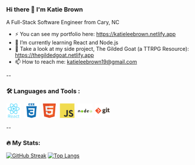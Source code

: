 ### Hi there 👋 I'm Katie Brown
A Full-Stack Software Engineer from Cary, NC

- ⚡ You can see my portfolio here: https://katieleebrown.netlify.app
- 🌱 I’m currently learning React and Node.js
- 👯 Take a look at my side project, The Gilded Goat (a TTRPG Resource): https://thegildedgoat.netlify.app
- 📫 How to reach me: katieleebrown19@gmail.com

--
### 🛠️ Languages and Tools :
<div>
  <img src="https://github.com/devicons/devicon/blob/master/icons/react/react-original-wordmark.svg" title="React" alt="React" width="40" height="40"/>&nbsp;
  <img src="https://github.com/devicons/devicon/blob/master/icons/css3/css3-plain-wordmark.svg"  title="CSS3" alt="CSS" width="40" height="40"/>&nbsp;
  <img src="https://github.com/devicons/devicon/blob/master/icons/html5/html5-original.svg" title="HTML5" alt="HTML" width="40" height="40"/>&nbsp;
  <img src="https://github.com/devicons/devicon/blob/master/icons/javascript/javascript-original.svg" title="JavaScript" alt="JavaScript" width="40" height="40"/>&nbsp;
  <img src="https://github.com/devicons/devicon/blob/master/icons/nodejs/nodejs-original-wordmark.svg" title="NodeJS" alt="NodeJS" width="40" height="40"/>&nbsp;
  <img src="https://github.com/devicons/devicon/blob/master/icons/git/git-original-wordmark.svg" title="Git" **alt="Git" width="40" height="40"/>
</div>

--
### 🔥 My Stats:
[![GitHub Streak](http://github-readme-streak-stats.herokuapp.com?user=katieleebrown&theme=dark&background=000000)](https://git.io/streak-stats)
[![Top Langs](https://github-readme-stats.vercel.app/api/top-langs/?username=katieleebrown&layout=compact&theme=vision-friendly-dark)](https://github.com/anuraghazra/github-readme-stats)

